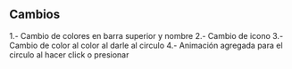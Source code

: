 ## Cambios

1.- Cambio de colores en barra superior y nombre
2.- Cambio de icono
3.- Cambio de color al color al darle al circulo
4.- Animación agregada para el circulo al hacer click o presionar